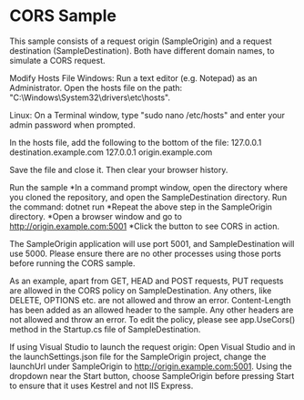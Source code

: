 CORS Sample
===
This sample consists of a request origin (SampleOrigin) and a request destination (SampleDestination). 
Both have different domain names, to simulate a CORS request. 

Modify Hosts File
Windows:
Run a text editor (e.g. Notepad) as an Administrator. Open the hosts file on the path: "C:\Windows\System32\drivers\etc\hosts".

Linux:
On a Terminal window, type "sudo nano /etc/hosts" and enter your admin password when prompted.

In the hosts file, add the following to the bottom of the file:
127.0.0.1	destination.example.com
127.0.0.1	origin.example.com

Save the file and close it. Then clear your browser history.

Run the sample
*In a command prompt window, open the directory where you cloned the repository, and open the SampleDestination directory. Run the command: dotnet run
*Repeat the above step in the SampleOrigin directory.
*Open a browser window and go to http://origin.example.com:5001
*Click the button to see CORS in action.
 
The SampleOrigin application will use port 5001, and SampleDestination will use 5000. Please ensure there are no other processes using those ports before running the CORS sample.

As an example, apart from GET, HEAD and POST requests, PUT requests are allowed in the CORS policy on SampleDestination. Any others, like DELETE, OPTIONS etc. are not allowed and throw an error.
Content-Length has been added as an allowed header to the sample. Any other headers are not allowed and throw an error.
To edit the policy, please see app.UseCors() method in the Startup.cs file of SampleDestination.

If using Visual Studio to launch the request origin:
Open Visual Studio and in the launchSettings.json file for the SampleOrigin project, change the launchUrl under SampleOrigin to 
http://origin.example.com:5001. Using the dropdown near the Start button, choose SampleOrigin before pressing Start to ensure that it uses Kestrel 
and not IIS Express. 
